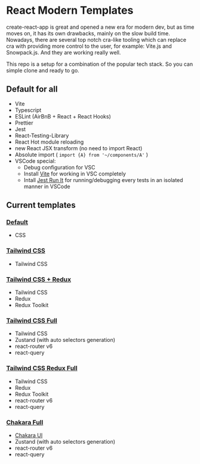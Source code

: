 # React Modern Templates

create-react-app is great and opened a new era for modern dev, but as time moves on, it has its own drawbacks, mainly on the slow build time. Nowadays, there are several top notch cra-like tooling which can replace cra with providing more control to the user, for example: Vite.js and Snowpack.js. And they are working really well.

This repo is a setup for a combination of the popular tech stack. So you can simple clone and ready to go.

## Default for all

- Vite
- Typescript
- ESLint (AirBnB + React + React Hooks)
- Prettier
- Jest
- React-Testing-Library
- React Hot module reloading
- new React JSX transform (no need to import React)
- Absolute import ( `import {A} from '~/components/A'` )
- VSCode special:
  - Debug configuration for VSC
  - Install [Vite](https://marketplace.visualstudio.com/items?itemName=antfu.vite) for working in VSC completely
  - Intall [Jest Run It](https://marketplace.visualstudio.com/items?itemName=vespa-dev-works.jestRunIt) for running/debugging every tests in an isolated manner in VSCode

## Current templates

### [Default](https://github.com/Albert-Gao/React-Modern-Templates/tree/master/default)

- CSS

### [Tailwind CSS](https://github.com/Albert-Gao/React-Modern-Templates/tree/master/tailwindcss)

- Tailwind CSS

### [Tailwind CSS + Redux](https://github.com/Albert-Gao/React-Modern-Templates/tree/master/tailwindcss-redux)

- Tailwind CSS
- Redux
- Redux Toolkit

### [Tailwind CSS Full](https://github.com/Albert-Gao/React-Modern-Templates/tree/master/tailwindcss-full)

- Tailwind CSS
- Zustand (with auto selectors generation)
- react-router v6
- react-query

### [Tailwind CSS Redux Full](https://github.com/Albert-Gao/React-Modern-Templates/tree/master/tailwindcss-redux-full)

- Tailwind CSS
- Redux
- Redux Toolkit
- react-router v6
- react-query

### [Chakara Full](https://github.com/Albert-Gao/React-Modern-Templates/tree/master/chakara-full)

- [Chakara UI](https://chakra-ui.com)
- Zustand (with auto selectors generation)
- react-router v6
- react-query
